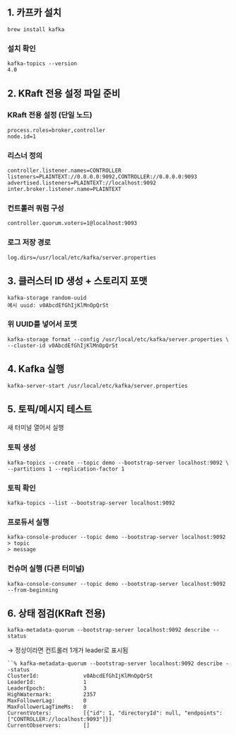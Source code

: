 ## 1. 카프카 설치
   ```brew install kafka```

### 설치 확인
```
kafka-topics --version
4.0
```

## 2. KRaft 전용 설정 파일 준비
### KRaft 전용 설정 (단일 노드)

```
process.roles=broker,controller
node.id=1
```

### 리스너 정의
```
controller.listener.names=CONTROLLER
listeners=PLAINTEXT://0.0.0.0:9092,CONTROLLER://0.0.0.0:9093
advertised.listeners=PLAINTEXT://localhost:9092
inter.broker.listener.name=PLAINTEXT
```

### 컨트롤러 쿼럼 구성
```
controller.quorum.voters=1@localhost:9093
```

### 로그 저장 경로
```
log.dirs=/usr/local/etc/kafka/server.properties
```

## 3. 클러스터 ID 생성 + 스토리지 포맷
```
kafka-storage random-uuid
예시 uuid: v0AbcdEfGhIjKlMnOpQrSt
```

### 위 UUID를 넣어서 포맷
```
kafka-storage format --config /usr/local/etc/kafka/server.properties \
--cluster-id v0AbcdEfGhIjKlMnOpQrSt
```

## 4. Kafka 실행
```
kafka-server-start /usr/local/etc/kafka/server.properties
```

## 5. 토픽/메시지 테스트
   새 터미널 열어서 실행
### 토픽 생성
```
kafka-topics --create --topic demo --bootstrap-server localhost:9092 \
--partitions 1 --replication-factor 1
```

### 토픽 확인
```
kafka-topics --list --bootstrap-server localhost:9092
```

### 프로듀서 실행
```
kafka-console-producer --topic demo --bootstrap-server localhost:9092
> topic   
> message
```

### 컨슈머 실행 (다른 터미널)
```
kafka-console-consumer --topic demo --bootstrap-server localhost:9092 --from-beginning
```

## 6. 상태 점검(KRaft 전용)
```
kafka-metadata-quorum --bootstrap-server localhost:9092 describe --status   
```
→ 정상이라면 컨트롤러 1개가 leader로 표시됨

```
``% kafka-metadata-quorum --bootstrap-server localhost:9092 describe --status
ClusterId:              v0AbcdEfGhIjKlMnOpQrSt
LeaderId:               1
LeaderEpoch:            3
HighWatermark:          2357
MaxFollowerLag:         0
MaxFollowerLagTimeMs:   0
CurrentVoters:          [{"id": 1, "directoryId": null, "endpoints": ["CONTROLLER://localhost:9093"]}]
CurrentObservers:       []
```

